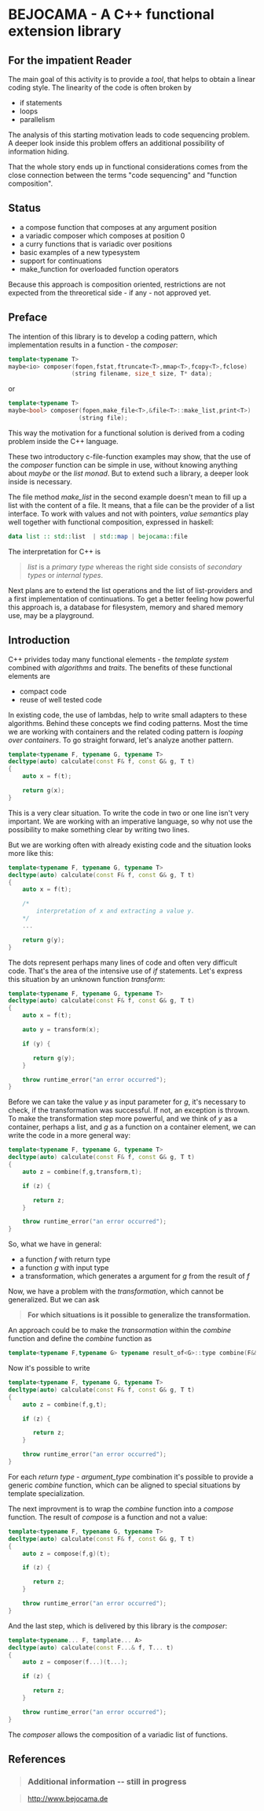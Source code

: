 BEJOCAMA - A C++ functional extension library
=============================================

For the impatient Reader
------------------------

The main goal of this activity is to provide a *tool*, that helps to
obtain a linear coding style. The linearity of the code is often
broken by

 * if statements
 * loops
 * parallelism

The analysis of this starting motivation leads to code sequencing
problem. A deeper look inside this problem offers an additional
possibility of information hiding.

That the whole story ends up in functional considerations comes from
the close connection between the terms "code sequencing" and
"function composition".


Status
------

 * a compose function that composes at any argument position
 * a variadic composer which composes at position 0
 * a curry functions that is variadic over positions
 * basic examples of a new typesystem
 * support for continuations
 * make_function for overloaded function operators

Because this approach is composition oriented, restrictions are
not expected from the threoretical side - if any - not approved yet.

Preface
-------

The intention of this library is to develop a coding pattern, which
implementation results in a function - the *composer*:

```cpp
template<typename T>
maybe<io> composer(fopen,fstat,ftruncate<T>,mmap<T>,fcopy<T>,fclose)
				  (string filename, size_t size, T* data);
```

or

```cpp
template<typename T>
maybe<bool> composer(fopen,make_file<T>,&file<T>::make_list,print<T>)
                    (string file);
```

This way the motivation for a functional solution is derived from a coding
problem inside the C++ language. 

These two introductory c-file-function examples may show, that the use of
the *composer* function can be simple in use, without knowing anything
about *maybe* or the *list monad*. But to extend such a library, a deeper
look inside is necessary.

The file method *make_list* in the second example doesn't mean to fill up
a list with the content of a file. It means, that a file can be the provider
of a list interface. To work with values and not with pointers,
*value semantics* play well together with functional composition, expressed
in haskell:

```haskell
data list :: std::list  | std::map | bejocama::file
```

The interpretation for C++ is

> *list* is a *primary type* whereas the right side consists of
> *secondary types* or *internal types*.

Next plans are to extend the list operations and the list of list-providers
and a first implementation of continuations. To get a better feeling how powerful
this approach is, a database for filesystem, memory and shared memory use,
may be a playground.


Introduction
------------

C++ privides today many functional elements - the *template system* combined with
*algorithms* and *traits*. The benefits of these functional elements are

  * compact code
  * reuse of well tested code

In existing code, the use of lambdas, help to write small adapters to these
algorithms. Behind these concepts we find coding patterns. Most the time we
are working with containers and the related coding pattern is
*looping over containers*. To go straight forward, let's analyze another
pattern.

```cpp
template<typename F, typename G, typename T>
decltype(auto) calculate(const F& f, const G& g, T t)
{
	auto x = f(t);

	return g(x);
}
```

This is a very clear situation. To write the code in two or one line
isn't very important. We are working with an imperative language, so why
not use the possibility to make something clear by writing two lines.

But we are working often with already existing code and the situation looks
more like this:

```cpp
template<typename F, typename G, typename T>
decltype(auto) calculate(const F& f, const G& g, T t)
{
	auto x = f(t);

	/*
		interpretation of x and extracting a value y.
	*/
	...

	return g(y);
}
```

The dots represent perhaps many lines of code and often very difficult code.
That's the area of the intensive use of *if* statements. Let's express this
situation by an unknown function *transform*:

```cpp
template<typename F, typename G, typename T>
decltype(auto) calculate(const F& f, const G& g, T t)
{
	auto x = f(t);

	auto y = transform(x);

	if (y) {

	   return g(y);
	}

	throw runtime_error("an error occurred");
}
```

Before we can take the value *y* as input parameter for *g*, it's necessary
to check, if the transformation was successful. If not, an exception is
thrown. To make the transformation step more powerful, and we think of *y*
as a container, perhaps a list, and *g* as a function on a container element,
we can write the code in a more general way:

```cpp
template<typename F, typename G, typename T>
decltype(auto) calculate(const F& f, const G& g, T t)
{
	auto z = combine(f,g,transform,t);

	if (z) {

	   return z;
	}

	throw runtime_error("an error occurred");
}
```

So, what we have in general:

  * a function *f* with return type
  * a function *g* with input type
  * a transformation, which generates a argument for *g*
    from the result of *f*

Now, we have a problem with the *transformation*, which cannot be generalized.
But we can ask

> **For which situations is it possible to generalize the transformation.**

An approach could be to make the *transormation* within the *combine* function
and define the *combine* function as

```cpp
template<typename F,typename G> typename result_of<G>::type combine(F&& f, G&& g); 
```

Now it's possible to write

```cpp
template<typename F, typename G, typename T>
decltype(auto) calculate(const F& f, const G& g, T t)
{
	auto z = combine(f,g,t);

	if (z) {

	   return z;
	}

	throw runtime_error("an error occurred");
}
```

For each *return type* - *argument_type* combination it's possible to provide a
generic *combine* function, which can be aligned to special situations by
template specialization.

The next improvment is to wrap the *combine* function into a *compose* function.
The result of *compose* is a function and not a value:

```cpp
template<typename F, typename G, typename T>
decltype(auto) calculate(const F& f, const G& g, T t)
{
	auto z = compose(f,g)(t);

	if (z) {

	   return z;
	}

	throw runtime_error("an error occurred");
}
```

And the last step, which is delivered by this library is the *composer*:

```cpp
template<typename... F, tamplate... A>
decltype(auto) calculate(const F...& f, T... t)
{
	auto z = composer(f...)(t...);

	if (z) {

	   return z;
	}

	throw runtime_error("an error occurred");
}
```
The *composer* allows the composition of a variadic list of functions.


References
----------

> ### Additional information -- still in progress ###

> <http://www.bejocama.de>
